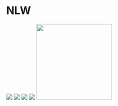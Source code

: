 # NLW

<img src="https://i.imgur.com/yGXe3TX.png"/>

<img src="https://i.imgur.com/KH1kBUK.png"/>

<img src="https://i.imgur.com/WTIwpeq.png"/>

<img src="https://i.imgur.com/Y9Nj0pg.png"/>

<img src="https://i.imgur.com/UAJCdHU.png" height="200"/>